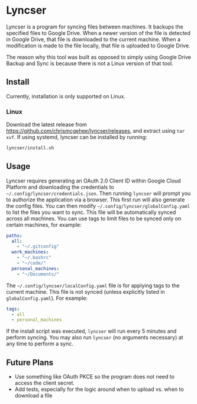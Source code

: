 # Lyncser

Lyncser is a program for syncing files between machines. It backups the specified files to Google Drive. When a newer version of the file is detected in Google Drive, that file is downloaded to the current machine. When a modification is made to the file locally, that file is uploaded to Google Drive.

The reason why this tool was built as opposed to simply using Google Drive Backup and Sync is because there is not a Linux version of that tool.

## Install

Currently, installation is only supported on Linux.

### Linux

Download the latest release from https://github.com/chrismcgehee/lyncser/releases, and extract using `tar xvf`. If using systemd, lyncser can be installed by running:

```sh
lyncser/install.sh
```

## Usage

Lyncser requires generating an OAuth 2.0 Client ID within Google Cloud Platform and downloading the credentials to `~/.config/lyncser/credentials.json`. Then running `lyncser` will prompt you to authorize the application via a browser. This first run will also generate the config files. You can then modify `~/.config/lyncser/globalConfig.yaml` to list the files you want to sync. This file will be automatically synced across all machines. You can use tags to limit files to be synced only on certain machines, for example:

```yaml
paths:
  all:
    - "~/.gitconfig"
  work_machines:
    - "~/.bashrc"
    - "~/code/"
  personal_machines:
    - "~/Documents/"
```

The `~/.config/lyncser/localConfig.yaml` file is for applying tags to the current machine. This file is not synced (unless explicitly listed in `globalConfig.yaml`). For example:

```yaml
tags:
  - all
  - personal_machines
```

If the install script was executed, `lyncser` will run every 5 minutes and perform syncing. You may also run `lyncser` (no arguments necessary) at any time to perform a sync.

## Future Plans
- Use something like OAuth PKCE so the program does not need to access the client secret.
- Add tests, especially for the logic around when to upload vs. when to download a file
